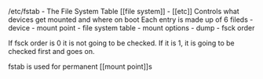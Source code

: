 /etc/fstab - The File System Table [[file system]] - [[etc]]
Controls what devices get mounted and where on boot
Each entry is made up of 6 fileds
	- device
	- mount point
	- file system table
	- mount options
	- dump
	- fsck order

If fsck order is 0 it is not going to be checked. If it is 1, it is going to be checked first and goes on.

fstab is used for permanent [[mount point]]s